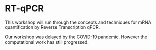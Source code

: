# RT-qPCR

This workshop will run through the concepts and techniques for mRNA quantification by Reverse Transcription qPCR.

Our workshop was delayed by the COVID-19 pandemic. However the computational work has still progressed.
